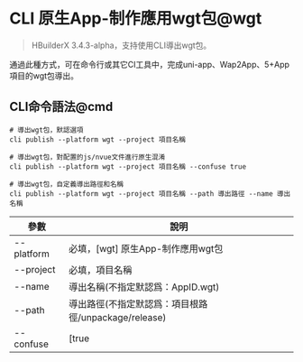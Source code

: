 # CLI 原生App-制作應用wgt包@wgt

> HBuilderX 3.4.3-alpha，支持使用CLI導出wgt包。

通過此種方式，可在命令行或其它CI工具中，完成uni-app、Wap2App、5+App項目的wgt包導出。

## CLI命令語法@cmd

```shell
# 導出wgt包，默認選項
cli publish --platform wgt --project 項目名稱

# 導出wgt包，對配置的js/nvue文件進行原生混淆
cli publish --platform wgt --project 項目名稱 --confuse true

# 導出wgt包，自定義導出路徑和名稱
cli publish --platform wgt --project 項目名稱 --path 導出路徑 --name 導出名稱
```

| 參數       | 說明                                                         |
| ---------- | ------------------------------------------------------------ |
| --platform | 必填，[wgt] 原生App-制作應用wgt包                            |
| --project  | 必填，項目名稱                                               |
| --name     | 導出名稱(不指定默認爲：AppID.wgt)                                |
| --path     | 導出路徑(不指定默認爲：項目根路徑/unpackage/release)         |
| --confuse  | [true|false] 對配置的js/nvue文件進行原生混淆(默認爲：false) |
